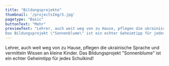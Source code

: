 ```yaml
---
title: "Bildungsprojekte"
thumbnail: '/projectsImg/5.jpg'
pagetype: "Basic"
buttonText: "Mehr"
previewText: "Lehrer, auch weit weg von zu Hause, pflegen die ukrainische Sprache und vermitteln Wissen an kleine Kinder.
Das Bildungsprojekt \"Sonnenblume\" ist ein echter Geheimtipp für jedes Schulkind!"
---
```


<div class="text-center">
Lehrer, auch weit weg von zu Hause, pflegen die ukrainische Sprache und vermitteln Wissen an kleine Kinder.
Das Bildungsprojekt "Sonnenblume" ist ein echter Geheimtipp für jedes Schulkind!
</div>
